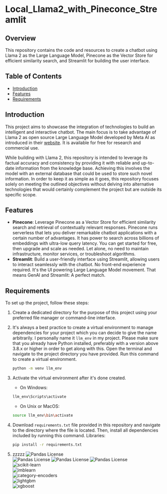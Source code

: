 # Local_Llama2_with_Pineconce_Streamlit

## Overview
This repository contains the code and resources to create a chatbot using Llama 2 as the Large Language Model, Pinecone as the Vector Store for efficient similarity search, and Streamlit for building the user interface.

## Table of Contents
- [Introduction](#introduction)
- [Features](#features)
- [Requirements](#requirements)

## Introduction
This project aims to showcase the integration of technologies to build an intelligent and interactive chatbot. The main focus is to take advantage of Llama 2 as open source Large Language Model developed by Meta AI as introduced in their [website](https://ai.meta.com/llama/). It is available for free for research and commercial use. 

While building with Llama 2, this repository is intended to leverage its factual accuracy and consistency by providing it with reliable and up-to-date information from the knowledge base. Achieving this involves the model with an external database that could be used to store such novel information. In order to keep it as simple as it goes, this repository focuses solely on meeting the outlined objectives without delving into alternative technologies that would certainly complement the project but are outside its specific scope. 

## Features
- **Pinecone**: Leverage Pinecone as a Vector Store for efficient similarity search and retrieval of contextually relevant responses. Pinecone runs serverless that lets you deliver remarkable chatbot applications with a certain number of advantages. It has power to search across billions of embeddings with ultra-low query latency. You can get started for free, then upgrade and scale as needed. Let alone, no need to maintain infrastructure, monitor services, or troubleshoot algorithms.  
- **Streamlit**: Build a user-friendly interface using Streamlit, allowing users to interact seamlessly with the chatbot. No front-end experience required. It's the UI powering Large Language Model movement. That means GenAI and Streamlit: A perfect match.

## Requirements
To set up the project, follow these steps:
1. Create a dedicated directory for the purpose of this project using your preferred file manager or command-line interface.
2. It's always a best practice to create a virtual environment to manage dependencies for your project which you can decide to give the name arbitrarily. I personally name it `llm_env` in my project. Please make sure that you already have Python installed, preferably with a version above 3.8.x or higher in order to get along with this. Open the terminal and navigate to the project directory you have provided. Run this command to create a virtual environment.

    ```bash
    python -m venv llm_env 
    ```

2. Activate the virtual environment after it's done created.
    - On Windows:

    ```bash
    llm_env\Scripts\activate
    ```

    - On Unix or MacOS:

    ```bash
    source llm_env\bin\activate
    ```

3. Download `requirements.txt` file provided in this repository and navigate to the directory where the file is located. Then, install all dependencies included by running this command.
   Libraries:
   

   ```bash
   pip install -r requirements.txt
   ```

5. zzzzz
    ![Pandas License](https://img.shields.io/badge/pandas-1.4.2-lightgrey)  
    ![Pandas License](https://img.shields.io/badge/numpy-1.23.2-yellow)
    ![Pandas License](https://img.shields.io/badge/seaborn-0.11.2-blue)
    ![Pandas License](https://img.shields.io/badge/matplotlib-3.5.1-red)<br>
    ![scikit-learn ](https://img.shields.io/badge/scikit--learn-1.2.2-coral?labelColor=grey&style=flat)<br>
    ![imblearn ](https://img.shields.io/badge/imblearn-0.0-olive?labelColor=grey&style=flat)<br>
    ![category-encoders ](https://img.shields.io/badge/category--encoders-2.6.0-emerald?labelColor=grey&style=flat)<br>
    ![lightgbm ](https://img.shields.io/badge/lightgbm-3.3.5-pink?labelColor=grey&style=flat)<br>
    ![xgboost](https://img.shields.io/badge/xgboost-1.7.5-navy?labelColor=grey&style=flat)<br>
